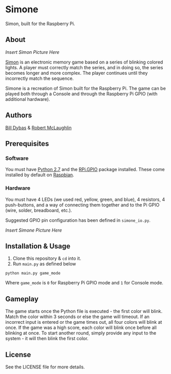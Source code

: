# Simone

Simon, built for the Raspberry Pi.

## About

_Insert Simon Picture Here_

[Simon](https://en.wikipedia.org/wiki/Simon_(game)) is an electronic memory game based on a series of blinking colored lights. A player must correctly match the series, and in doing so, the series becomes longer and more complex. The player continues until they incorrectly match the sequence.

Simone is a recreation of Simon built for the Raspberry Pi. The game can be played both through a Console and through the Raspberry Pi GPIO (with additional hardware).

## Authors

[Bill Dybas](https://github.com/billdybas) & [Robert McLaughlin](https://github.com/robmcl4)

## Prerequisites

### Software

You must have [Python 2.7](https://www.python.org/downloads/) and the [RPi.GPIO](https://pypi.python.org/pypi/RPi.GPIO) package installed. These come installed by default on [Raspbian](https://www.raspberrypi.org/downloads/raspbian/).

### Hardware

You must have 4 LEDs (we used red, yellow, green, and blue), 4 resistors, 4 push-buttons, and a way of connecting them together and to the Pi GPIO (wire, solder, breadboard, etc.).

Suggested GPIO pin configuration has been defined in `simone_io.py`.

_Insert Simone Picture Here_

## Installation & Usage

1. Clone this repository & `cd` into it.
2. Run `main.py` as defined below

`python main.py game_mode`

Where `game_mode` is `0` for Raspberry Pi GPIO mode and `1` for Console mode.

## Gameplay

The game starts once the Python file is executed - the first color will blink. Match the color within 3 seconds or else the game will timeout. If an incorrect input is entered or the game times out, all four colors will blink at once. If the game was a high score, each color will blink once before all blinking at once. To start another round, simply provide any input to the system - it will then blink the first color.

## License

See the LICENSE file for more details.
